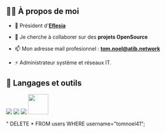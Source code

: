 ## 🙋‍♂️ À propos de moi

- 🚀 Président d'**[Eflesia](https://eflesia.com)**

- 👯 Je cherche à collaborer sur des **projets OpenSource**

- 📫 Mon adresse mail profesionnel : **tom.noel@atib.network**

- ⚡ Administrateur système et réseaux IT.

## 🚀 Langages et outils

<p align="left"> 
    <img src="https://img.icons8.com/color/48/000000/html-5.png"/>
    <img src="https://img.icons8.com/color/48/000000/css3.png"/>
    <img src="https://img.icons8.com/fluent/50/000000/mysql-logo.png"/>
    <img width="55" src="https://cdn.discordapp.com/attachments/1042759886120964096/1065037144315408504/image.png"/>
</p>

" DELETE * FROM users WHERE username="tomnoel41";
